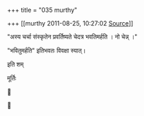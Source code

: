 +++
title = "035 murthy"

+++
[[murthy	2011-08-25, 10:27:02 [Source](https://groups.google.com/g/samskrita/c/_xFhJ0AoawY)]]



"अस्य चर्चा संस्कृतेन प्रवर्तिष्यते चेदत्र भवतिमर्हति । नो चेन्न् ।"

"भवितुमर्हति" इतिभवतः विवक्षा स्यात्।

इति शम्

मूर्तिः  





